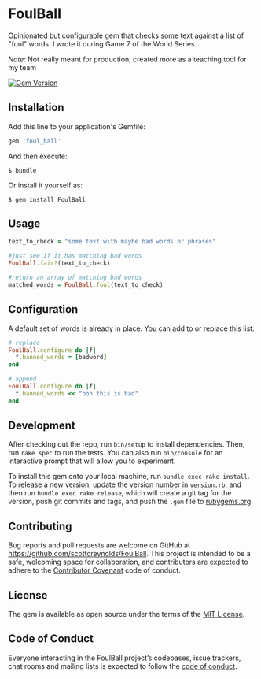 # FoulBall

Opinionated but configurable gem that checks some text against a list of "foul" words. I wrote it during Game 7 of the World Series.

*Note:* Not really meant for production, created more as a teaching tool for my team

[![Gem Version](https://badge.fury.io/rb/foul_ball.svg)](https://badge.fury.io/rb/foul_ball)

## Installation

Add this line to your application's Gemfile:

```ruby
gem 'foul_ball'
```

And then execute:

    $ bundle

Or install it yourself as:

    $ gem install FoulBall

## Usage

```ruby
text_to_check = "some text with maybe bad words or phrases"

#just see if it has matching bad words
FoulBall.fair?(text_to_check)

#return an array of matching bad words
matched_words = FoulBall.foul(text_to_check)
```

## Configuration

A default set of words is already in place. You can add to or replace this list:

```ruby
# replace
FoulBall.configure do |f|
  f.banned_words = [badword]
end

# append
FoulBall.configure do |f|
  f.banned_words << "ooh this is bad"
end
```
## Development

After checking out the repo, run `bin/setup` to install dependencies. Then, run `rake spec` to run the tests. You can also run `bin/console` for an interactive prompt that will allow you to experiment.

To install this gem onto your local machine, run `bundle exec rake install`. To release a new version, update the version number in `version.rb`, and then run `bundle exec rake release`, which will create a git tag for the version, push git commits and tags, and push the `.gem` file to [rubygems.org](https://rubygems.org).

## Contributing

Bug reports and pull requests are welcome on GitHub at https://github.com/scottcreynolds/FoulBall. This project is intended to be a safe, welcoming space for collaboration, and contributors are expected to adhere to the [Contributor Covenant](http://contributor-covenant.org) code of conduct.

## License

The gem is available as open source under the terms of the [MIT License](http://opensource.org/licenses/MIT).

## Code of Conduct

Everyone interacting in the FoulBall project’s codebases, issue trackers, chat rooms and mailing lists is expected to follow the [code of conduct](https://github.com/[USERNAME]/FoulBall/blob/master/CODE_OF_CONDUCT.md).
